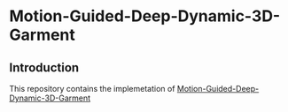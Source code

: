 # Motion-Guided-Deep-Dynamic-3D-Garment

## Introduction

This repository contains the implemetation of [Motion-Guided-Deep-Dynamic-3D-Garment]()

